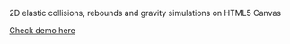 2D elastic collisions, rebounds and gravity simulations on HTML5 Canvas

<a href="https://ampawd.github.io/bphysics/">Check demo here</a>

